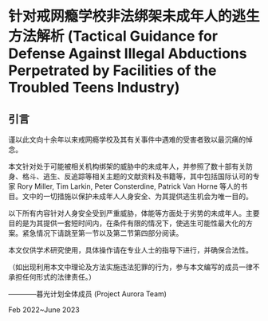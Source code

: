 # 针对戒网瘾学校非法绑架未成年人的逃生方法解析 (Tactical Guidance for Defense Against Illegal Abductions Perpetrated by Facilities of the Troubled Teens Industry)

## 引言

谨以此文向十余年以来戒网瘾学校及其有关事件中遇难的受害者致以最沉痛的悼念。

本文针对处于可能被相关机构绑架的威胁中的未成年人，并参照了数十部有关防身、格斗、逃生、反追踪等相关主题的文献资料及书籍等，其中包括国际认可的专家 Rory Miller, Tim Larkin, Peter Consterdine, Patrick Van Horne 等人的书目。文中的一切措施以保护未成年人人身安全、为其提供逃生机会为唯一目的。

以下所有内容针对人身安全受到严重威胁，体能等方面处于劣势的未成年人。主要目的是为其提供一套短时间内，在条件有限的情况下，使逃生可能性最大化的方案。紧急情况下请跳至第一节以及第二节第四部分阅读。

本文仅供学术研究使用，具体操作请在专业人士的指导下进行，并确保合法性。

（如出现利用本文中理论及方法实施违法犯罪的行为，参与本文编写的成员一律不承担任何形式的法律责任。）

————暮光计划全体成员 (Project Aurora Team)

Feb 2022~June 2023
